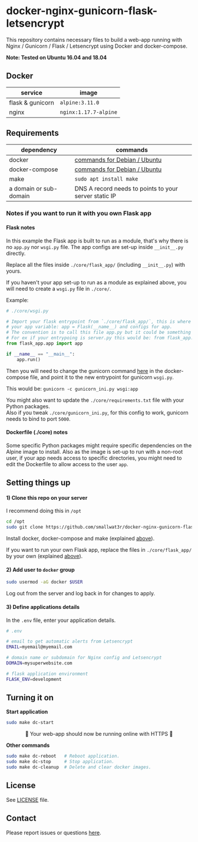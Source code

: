 # docker-nginx-gunicorn-flask-letsencrypt

This repository contains necessary files to build a web-app running with Nginx / Gunicorn / Flask / Letsencrypt using Docker and docker-compose.   

**Note: Tested on Ubuntu 16.04 and 18.04**

## Docker

service | image
--- | ---
flask & gunicorn | `alpine:3.11.0`
nginx | `nginx:1.17.7-alpine`

## Requirements

dependency | commands
--- | ---
docker | [commands for Debian / Ubuntu](https://gist.github.com/smallwat3r/45f50f067f248aa3c89eec832277f072)
docker-compose | [commands for Debian / Ubuntu](https://gist.github.com/smallwat3r/bb4f986dae4cb2fac8f26c8557517dbd)
make | `sudo apt install make`
a domain or sub-domain | DNS A record needs to points to your server static IP

### Notes if you want to run it with you own Flask app

#### Flask notes  
In this example the Flask app is built to run as a module, that's why there is no `app.py` nor `wsgi.py` file. The app configs are set-up inside `__init__.py` directly.  

Replace all the files inside `./core/flask_app/` (including `__init__.py`) with yours.  

If you haven't your app set-up to run as a module as explained above, you will need to create a `wsgi.py` file in `./core/`.  

Example:  
```py
# ./core/wsgi.py

# Import your flask entrypoint from `./core/flask_app/`, this is where you're setting up
# your app variable: app = Flask(__name__) and configs for app.
# The convention is to call this file app.py but it could be something else.
# For ex if your entrypoing is server.py this would be: from flask_app.server import app
from flask_app.app import app

if __name__ == "__main__":
    app.run()
```

Then you will need to change the gunicorn command [here](https://github.com/smallwat3r/docker-nginx-gunicorn-flask-letsencrypt/blob/6c7b933f396b7645c86820f71138baa0b1c4e589/docker-compose.yml#L33) in the docker-compose file, and point it to the new entrypoint for gunicorn `wsgi.py`.  

This would be: `gunicorn -c gunicorn_ini.py wsgi:app`  

You might also want to update the `./core/requirements.txt` file with your Python packages.  
Also if you tweak `./core/gunicorn_ini.py`, for this config to work, gunicorn needs to bind to port `5000`.  

#### Dockerfile (./core) notes  
Some specific Python packages might require specific dependencies on the Alpine image to install. Also as the image is set-up to run with a non-root user, if your app needs access to specific directories, you might need to edit the Dockerfile to allow access to the user `app`.  


## Setting things up

#### 1) Clone this repo on your server

I recommend doing this in `/opt`  

```sh
cd /opt
sudo git clone https://github.com/smallwat3r/docker-nginx-gunicorn-flask-letsencrypt.git
```

Install docker, docker-compose and make (explained [above](#requirements)).  

If you want to run your own Flask app, replace the files in `./core/flask_app/` by your own (explained [above](#notes-if-you-want-to-run-it-with-you-own-flask-app)).  

#### 2) Add user to `docker` group  

```sh
sudo usermod -aG docker $USER
```
Log out from the server and log back in for changes to apply.  

#### 3) Define applications details
In the `.env` file, enter your application details.   
```sh
# .env

# email to get automatic alerts from Letsencrypt
EMAIL=myemail@myemail.com

# domain name or subdomain for Nginx config and Letsencrypt
DOMAIN=mysuperwebsite.com

# flask application environment
FLASK_ENV=development
```

## Turning it on

**Start application**
```sh
sudo make dc-start
```
<p style="text-align: center;">
 🎉 Your web-app should now be running online with HTTPS 🎉   
</p>

**Other commands**
```sh
sudo make dc-reboot   # Reboot application.
sudo make dc-stop     # Stop application.
sudo make dc-cleanup  # Delete and clear docker images.
```

## License

See [LICENSE](https://github.com/smallwat3r/docker-nginx-gunicorn-flask-letsencrypt/blob/master/LICENSE) file.  

## Contact

Please report issues or questions [here](https://github.com/smallwat3r/docker-nginx-gunicorn-flask-letsencrypt/issues).
